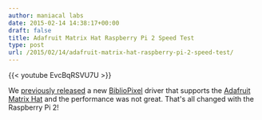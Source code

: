 ```yaml
---
author: maniacal labs
date: 2015-02-14 14:38:17+00:00
draft: false
title: Adafruit Matrix Hat Raspberry Pi 2 Speed Test
type: post
url: /2015/02/14/adafruit-matrix-hat-raspberry-pi-2-speed-test/
---
```


{{< youtube EvcBqRSVU7U >}}

We [previously released](/2015/01/23/adafruit-matrix-hat-support-for-bibliopixel/) a new [BiblioPixel](https://github.com/ManiacalLabs/bibliopixel/wiki) driver that supports the [Adafruit Matrix Hat](https://www.adafruit.com/product/2345) and the performance was not great. That's all changed with the Raspberry Pi 2!
